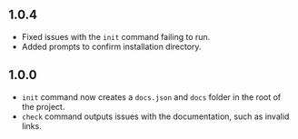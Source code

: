 ## 1.0.4

- Fixed issues with the `init` command failing to run.
- Added prompts to confirm installation directory.

## 1.0.0

- `init` command now creates a `docs.json` and `docs` folder in the root of the project.
- `check` command outputs issues with the documentation, such as invalid links.